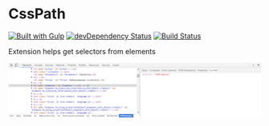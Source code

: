 # CssPath

[![Built with Gulp](http://img.shields.io/badge/built%20with-gulp.js-red.svg)](http://gulpjs.com/)
[![devDependency Status](https://david-dm.org/flamencist/CssPath/dev-status.svg)](https://david-dm.org/flamencist/CssPath#info=devDependencie)
[![Build Status](https://secure.travis-ci.org/flamencist/CssPath.svg)](http://travis-ci.org/flamencist/CssPath)


Extension helps get selectors from elements

![css path extension](example.png)
